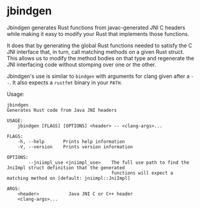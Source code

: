 jbindgen
========

Jbindgen generates Rust functions from javac-generated JNI C headers while
making it easy to modify your Rust that implements those functions.

It does that by generating the global Rust functions needed to satisfy the C
JNI interface that, in turn, call matching methods on a given Rust struct. This allows us to modify the method bodies on that type and regenerate the JNI interfacing code without stomping over one or the other.

Jbindgen's use is similar to `bindgen` with arguments for clang given after a
  `--`. It also expects a `rustfmt` binary in your `PATH`.

Usage:

```
jbindgen
Generates Rust code from Java JNI headers

USAGE:
    jbindgen [FLAGS] [OPTIONS] <header> -- <clang-args>...

FLAGS:
    -h, --help       Prints help information
    -V, --version    Prints version information

OPTIONS:
        --jniimpl_use <jniimpl_use>    The full use path to find the JniImpl struct definition that the generated
                                       functions will expect a matching method on [default: jniimpl::JniImpl]

ARGS:
    <header>           Java JNI C or C++ header
    <clang-args>...
```
